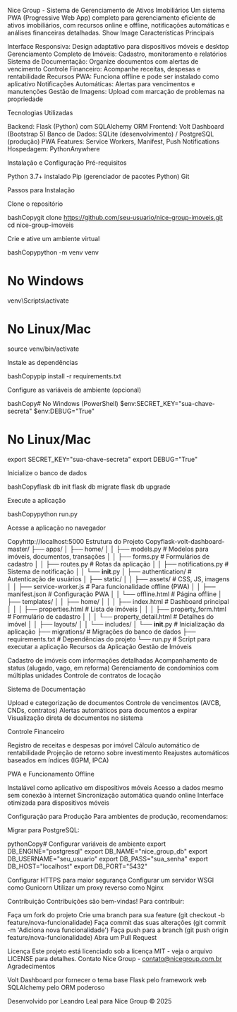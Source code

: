Nice Group - Sistema de Gerenciamento de Ativos Imobiliários
Um sistema PWA (Progressive Web App) completo para gerenciamento eficiente de ativos imobiliários, com recursos online e offline, notificações automáticas e análises financeiras detalhadas.
Show Image
Características Principais

Interface Responsiva: Design adaptativo para dispositivos móveis e desktop
Gerenciamento Completo de Imóveis: Cadastro, monitoramento e relatórios
Sistema de Documentação: Organize documentos com alertas de vencimento
Controle Financeiro: Acompanhe receitas, despesas e rentabilidade
Recursos PWA: Funciona offline e pode ser instalado como aplicativo
Notificações Automáticas: Alertas para vencimentos e manutenções
Gestão de Imagens: Upload com marcação de problemas na propriedade

Tecnologias Utilizadas

Backend: Flask (Python) com SQLAlchemy ORM
Frontend: Volt Dashboard (Bootstrap 5)
Banco de Dados: SQLite (desenvolvimento) / PostgreSQL (produção)
PWA Features: Service Workers, Manifest, Push Notifications
Hospedagem: PythonAnywhere

Instalação e Configuração
Pré-requisitos

Python 3.7+ instalado
Pip (gerenciador de pacotes Python)
Git

Passos para Instalação

Clone o repositório

bashCopygit clone https://github.com/seu-usuario/nice-group-imoveis.git
cd nice-group-imoveis

Crie e ative um ambiente virtual

bashCopypython -m venv venv
# No Windows
venv\Scripts\activate
# No Linux/Mac
source venv/bin/activate

Instale as dependências

bashCopypip install -r requirements.txt

Configure as variáveis de ambiente (opcional)

bashCopy# No Windows (PowerShell)
$env:SECRET_KEY="sua-chave-secreta"
$env:DEBUG="True"

# No Linux/Mac
export SECRET_KEY="sua-chave-secreta"
export DEBUG="True"

Inicialize o banco de dados

bashCopyflask db init
flask db migrate
flask db upgrade

Execute a aplicação

bashCopypython run.py

Acesse a aplicação no navegador

Copyhttp://localhost:5000
Estrutura do Projeto
Copyflask-volt-dashboard-master/
├── apps/
│   ├── home/
│   │   ├── models.py         # Modelos para imóveis, documentos, transações
│   │   ├── forms.py          # Formulários de cadastro
│   │   ├── routes.py         # Rotas da aplicação
│   │   ├── notifications.py  # Sistema de notificação
│   │   └── __init__.py
│   ├── authentication/       # Autenticação de usuários
│   ├── static/
│   │   ├── assets/           # CSS, JS, imagens
│   │   ├── service-worker.js # Para funcionalidade offline (PWA)
│   │   ├── manifest.json     # Configuração PWA
│   │   └── offline.html      # Página offline
│   ├── templates/
│   │   ├── home/
│   │   │   ├── index.html            # Dashboard principal
│   │   │   ├── properties.html       # Lista de imóveis
│   │   │   ├── property_form.html    # Formulário de cadastro
│   │   │   └── property_detail.html  # Detalhes do imóvel
│   │   ├── layouts/
│   │   └── includes/
│   └── __init__.py          # Inicialização da aplicação
├── migrations/              # Migrações do banco de dados
├── requirements.txt         # Dependências do projeto
└── run.py                   # Script para executar a aplicação
Recursos da Aplicação
Gestão de Imóveis

Cadastro de imóveis com informações detalhadas
Acompanhamento de status (alugado, vago, em reforma)
Gerenciamento de condomínios com múltiplas unidades
Controle de contratos de locação

Sistema de Documentação

Upload e categorização de documentos
Controle de vencimentos (AVCB, CNDs, contratos)
Alertas automáticos para documentos a expirar
Visualização direta de documentos no sistema

Controle Financeiro

Registro de receitas e despesas por imóvel
Cálculo automático de rentabilidade
Projeção de retorno sobre investimento
Reajustes automáticos baseados em índices (IGPM, IPCA)

PWA e Funcionamento Offline

Instalável como aplicativo em dispositivos móveis
Acesso a dados mesmo sem conexão à internet
Sincronização automática quando online
Interface otimizada para dispositivos móveis

Configuração para Produção
Para ambientes de produção, recomendamos:

Migrar para PostgreSQL:

pythonCopy# Configurar variáveis de ambiente
export DB_ENGINE="postgresql"
export DB_NAME="nice_group_db"
export DB_USERNAME="seu_usuario"
export DB_PASS="sua_senha"
export DB_HOST="localhost"
export DB_PORT="5432"

Configurar HTTPS para maior segurança
Configurar um servidor WSGI como Gunicorn
Utilizar um proxy reverso como Nginx

Contribuição
Contribuições são bem-vindas! Para contribuir:

Faça um fork do projeto
Crie uma branch para sua feature (git checkout -b feature/nova-funcionalidade)
Faça commit das suas alterações (git commit -m 'Adiciona nova funcionalidade')
Faça push para a branch (git push origin feature/nova-funcionalidade)
Abra um Pull Request

Licença
Este projeto está licenciado sob a licença MIT - veja o arquivo LICENSE para detalhes.
Contato
Nice Group - contato@nicegroup.com.br
Agradecimentos

Volt Dashboard por fornecer o tema base
Flask pelo framework web
SQLAlchemy pelo ORM poderoso


Desenvolvido por Leandro Leal para Nice Group © 2025